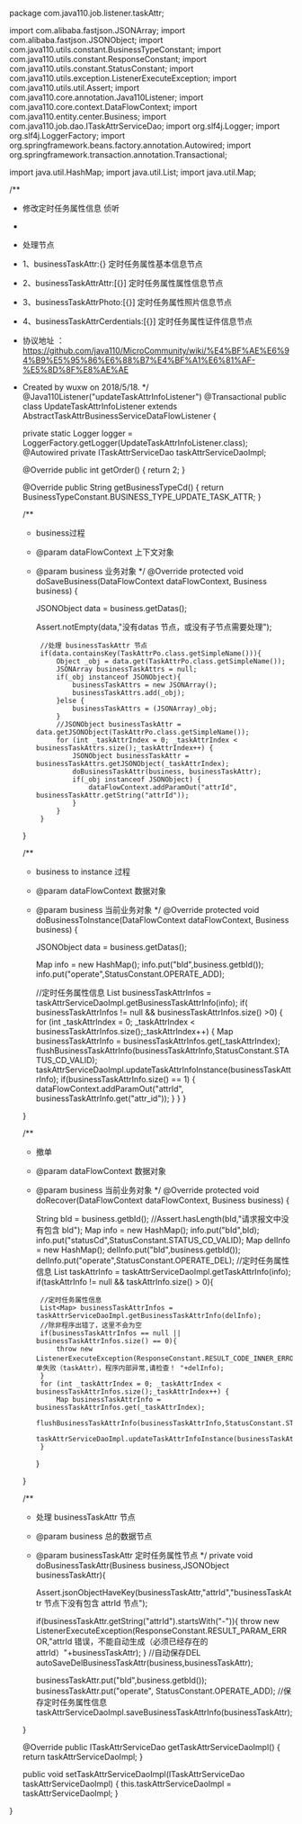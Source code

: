 package com.java110.job.listener.taskAttr;

import com.alibaba.fastjson.JSONArray;
import com.alibaba.fastjson.JSONObject;
import com.java110.utils.constant.BusinessTypeConstant;
import com.java110.utils.constant.ResponseConstant;
import com.java110.utils.constant.StatusConstant;
import com.java110.utils.exception.ListenerExecuteException;
import com.java110.utils.util.Assert;
import com.java110.core.annotation.Java110Listener;
import com.java110.core.context.DataFlowContext;
import com.java110.entity.center.Business;
import com.java110.job.dao.ITaskAttrServiceDao;
import org.slf4j.Logger;
import org.slf4j.LoggerFactory;
import org.springframework.beans.factory.annotation.Autowired;
import org.springframework.transaction.annotation.Transactional;

import java.util.HashMap;
import java.util.List;
import java.util.Map;

/**
 * 修改定时任务属性信息 侦听
 *
 * 处理节点
 * 1、businessTaskAttr:{} 定时任务属性基本信息节点
 * 2、businessTaskAttrAttr:[{}] 定时任务属性属性信息节点
 * 3、businessTaskAttrPhoto:[{}] 定时任务属性照片信息节点
 * 4、businessTaskAttrCerdentials:[{}] 定时任务属性证件信息节点
 * 协议地址 ：https://github.com/java110/MicroCommunity/wiki/%E4%BF%AE%E6%94%B9%E5%95%86%E6%88%B7%E4%BF%A1%E6%81%AF-%E5%8D%8F%E8%AE%AE
 * Created by wuxw on 2018/5/18.
 */
@Java110Listener("updateTaskAttrInfoListener")
@Transactional
public class UpdateTaskAttrInfoListener extends AbstractTaskAttrBusinessServiceDataFlowListener {

    private static Logger logger = LoggerFactory.getLogger(UpdateTaskAttrInfoListener.class);
    @Autowired
    private ITaskAttrServiceDao taskAttrServiceDaoImpl;

    @Override
    public int getOrder() {
        return 2;
    }

    @Override
    public String getBusinessTypeCd() {
        return BusinessTypeConstant.BUSINESS_TYPE_UPDATE_TASK_ATTR;
    }

    /**
     * business过程
     * @param dataFlowContext 上下文对象
     * @param business 业务对象
     */
    @Override
    protected void doSaveBusiness(DataFlowContext dataFlowContext, Business business) {

        JSONObject data = business.getDatas();

        Assert.notEmpty(data,"没有datas 节点，或没有子节点需要处理");


            //处理 businessTaskAttr 节点
            if(data.containsKey(TaskAttrPo.class.getSimpleName())){
                Object _obj = data.get(TaskAttrPo.class.getSimpleName());
                JSONArray businessTaskAttrs = null;
                if(_obj instanceof JSONObject){
                    businessTaskAttrs = new JSONArray();
                    businessTaskAttrs.add(_obj);
                }else {
                    businessTaskAttrs = (JSONArray)_obj;
                }
                //JSONObject businessTaskAttr = data.getJSONObject(TaskAttrPo.class.getSimpleName());
                for (int _taskAttrIndex = 0; _taskAttrIndex < businessTaskAttrs.size();_taskAttrIndex++) {
                    JSONObject businessTaskAttr = businessTaskAttrs.getJSONObject(_taskAttrIndex);
                    doBusinessTaskAttr(business, businessTaskAttr);
                    if(_obj instanceof JSONObject) {
                        dataFlowContext.addParamOut("attrId", businessTaskAttr.getString("attrId"));
                    }
                }
            }
    }


    /**
     * business to instance 过程
     * @param dataFlowContext 数据对象
     * @param business 当前业务对象
     */
    @Override
    protected void doBusinessToInstance(DataFlowContext dataFlowContext, Business business) {

        JSONObject data = business.getDatas();

        Map info = new HashMap();
        info.put("bId",business.getbId());
        info.put("operate",StatusConstant.OPERATE_ADD);

        //定时任务属性信息
        List<Map> businessTaskAttrInfos = taskAttrServiceDaoImpl.getBusinessTaskAttrInfo(info);
        if( businessTaskAttrInfos != null && businessTaskAttrInfos.size() >0) {
            for (int _taskAttrIndex = 0; _taskAttrIndex < businessTaskAttrInfos.size();_taskAttrIndex++) {
                Map businessTaskAttrInfo = businessTaskAttrInfos.get(_taskAttrIndex);
                flushBusinessTaskAttrInfo(businessTaskAttrInfo,StatusConstant.STATUS_CD_VALID);
                taskAttrServiceDaoImpl.updateTaskAttrInfoInstance(businessTaskAttrInfo);
                if(businessTaskAttrInfo.size() == 1) {
                    dataFlowContext.addParamOut("attrId", businessTaskAttrInfo.get("attr_id"));
                }
            }
        }

    }

    /**
     * 撤单
     * @param dataFlowContext 数据对象
     * @param business 当前业务对象
     */
    @Override
    protected void doRecover(DataFlowContext dataFlowContext, Business business) {

        String bId = business.getbId();
        //Assert.hasLength(bId,"请求报文中没有包含 bId");
        Map info = new HashMap();
        info.put("bId",bId);
        info.put("statusCd",StatusConstant.STATUS_CD_VALID);
        Map delInfo = new HashMap();
        delInfo.put("bId",business.getbId());
        delInfo.put("operate",StatusConstant.OPERATE_DEL);
        //定时任务属性信息
        List<Map> taskAttrInfo = taskAttrServiceDaoImpl.getTaskAttrInfo(info);
        if(taskAttrInfo != null && taskAttrInfo.size() > 0){

            //定时任务属性信息
            List<Map> businessTaskAttrInfos = taskAttrServiceDaoImpl.getBusinessTaskAttrInfo(delInfo);
            //除非程序出错了，这里不会为空
            if(businessTaskAttrInfos == null || businessTaskAttrInfos.size() == 0){
                throw new ListenerExecuteException(ResponseConstant.RESULT_CODE_INNER_ERROR,"撤单失败（taskAttr），程序内部异常,请检查！ "+delInfo);
            }
            for (int _taskAttrIndex = 0; _taskAttrIndex < businessTaskAttrInfos.size();_taskAttrIndex++) {
                Map businessTaskAttrInfo = businessTaskAttrInfos.get(_taskAttrIndex);
                flushBusinessTaskAttrInfo(businessTaskAttrInfo,StatusConstant.STATUS_CD_VALID);
                taskAttrServiceDaoImpl.updateTaskAttrInfoInstance(businessTaskAttrInfo);
            }
        }

    }



    /**
     * 处理 businessTaskAttr 节点
     * @param business 总的数据节点
     * @param businessTaskAttr 定时任务属性节点
     */
    private void doBusinessTaskAttr(Business business,JSONObject businessTaskAttr){

        Assert.jsonObjectHaveKey(businessTaskAttr,"attrId","businessTaskAttr 节点下没有包含 attrId 节点");

        if(businessTaskAttr.getString("attrId").startsWith("-")){
            throw new ListenerExecuteException(ResponseConstant.RESULT_PARAM_ERROR,"attrId 错误，不能自动生成（必须已经存在的attrId）"+businessTaskAttr);
        }
        //自动保存DEL
        autoSaveDelBusinessTaskAttr(business,businessTaskAttr);

        businessTaskAttr.put("bId",business.getbId());
        businessTaskAttr.put("operate", StatusConstant.OPERATE_ADD);
        //保存定时任务属性信息
        taskAttrServiceDaoImpl.saveBusinessTaskAttrInfo(businessTaskAttr);

    }



    @Override
    public ITaskAttrServiceDao getTaskAttrServiceDaoImpl() {
        return taskAttrServiceDaoImpl;
    }

    public void setTaskAttrServiceDaoImpl(ITaskAttrServiceDao taskAttrServiceDaoImpl) {
        this.taskAttrServiceDaoImpl = taskAttrServiceDaoImpl;
    }



}
